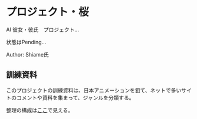 # プロジェクト・桜

AI 彼女・彼氏　プロジェクト…

状態はPending...


Author: Shiame氏


## 訓練資料

このプロジェクトの訓練資料は、日本アニメーションを狙て、ネットで多いサイトのコメントや資料を集まって、ジャンルを分類する。

整理の構成は[ここ](DataSource/)で見える。